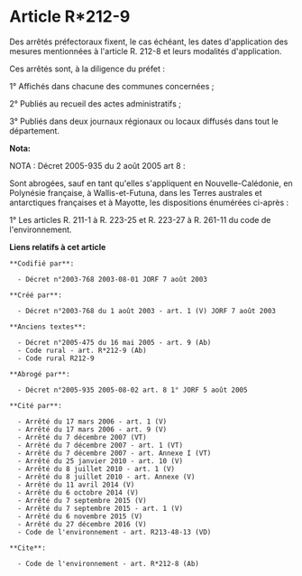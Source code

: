# Article R*212-9

Des arrêtés préfectoraux fixent, le cas échéant, les dates d'application des mesures mentionnées à l'article R. 212-8 et
leurs modalités d'application.

Ces arrêtés sont, à la diligence du préfet :

1° Affichés dans chacune des communes concernées ;

2° Publiés au recueil des actes administratifs ;

3° Publiés dans deux journaux régionaux ou locaux diffusés dans tout le département.

**Nota:**

NOTA : Décret 2005-935 du 2 août 2005 art 8 :

Sont abrogées, sauf en tant qu'elles s'appliquent en Nouvelle-Calédonie, en Polynésie française, à Wallis-et-Futuna, dans les
Terres australes et antarctiques françaises et à Mayotte, les dispositions énumérées ci-après :

1° Les articles R. 211-1 à R. 223-25 et R. 223-27 à R. 261-11 du code de l'environnement.

**Liens relatifs à cet article**

	**Codifié par**:

	  - Décret n°2003-768 2003-08-01 JORF 7 août 2003

	**Créé par**:

	  - Décret n°2003-768 du 1 août 2003 - art. 1 (V) JORF 7 août 2003

	**Anciens textes**:

	  - Décret n°2005-475 du 16 mai 2005 - art. 9 (Ab)
	  - Code rural - art. R*212-9 (Ab)
	  - Code rural R212-9

	**Abrogé par**:

	  - Décret n°2005-935 2005-08-02 art. 8 1° JORF 5 août 2005

	**Cité par**:

	  - Arrêté du 17 mars 2006 - art. 1 (V)
	  - Arrêté du 17 mars 2006 - art. 9 (V)
	  - Arrêté du 7 décembre 2007 (VT)
	  - Arrêté du 7 décembre 2007 - art. 1 (VT)
	  - Arrêté du 7 décembre 2007 - art. Annexe I (VT)
	  - Arrêté du 25 janvier 2010 - art. 10 (V)
	  - Arrêté du 8 juillet 2010 - art. 1 (V)
	  - Arrêté du 8 juillet 2010 - art. Annexe (V)
	  - Arrêté du 11 avril 2014 (V)
	  - Arrêté du 6 octobre 2014 (V)
	  - Arrêté du 7 septembre 2015 (V)
	  - Arrêté du 7 septembre 2015 - art. 1 (V)
	  - Arrêté du 6 novembre 2015 (V)
	  - Arrêté du 27 décembre 2016 (V)
	  - Code de l'environnement - art. R213-48-13 (VD)

	**Cite**:

	  - Code de l'environnement - art. R*212-8 (Ab)
